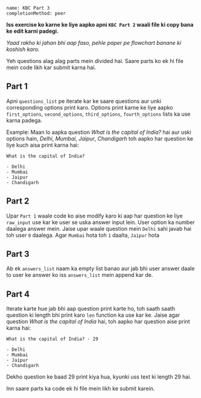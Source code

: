 ```ngMeta
name: KBC Part 3
completionMethod: peer
```

**Iss exercise ko karne ke liye aapko apni `KBC Part 2` waali file ki copy bana ke edit karni padegi.**

*Yaad rakho ki jahan bhi aap faso, pehle paper pe flowchart banane ki koshish karo.*

Yeh questions alag alag parts mein divided hai. Saare parts ko ek hi file mein code likh kar submit karna hai.

## Part 1

Apni `questions_list` pe iterate kar ke saare questions aur unki corresponding options print karo. Options print karne ke liye aapko `first_options`, `second_options`, `third_options`, `fourth_options` lists ka use karna padega. 

Example: Maan lo aapka question *What is the capital of India?* hai aur uski options hain, *Delhi*, *Mumbai*, *Jaipur*, *Chandigarh* toh aapko har question ke liye kuch aisa print karna hai:

```
What is the capital of India?

- Delhi
- Mumbai
- Jaipur
- Chandigarh
```

## Part 2

Upar `Part 1` waale code ko aise modify karo ki aap har question ke liye `raw_input` use kar ke user se uska answer input lein. User option ka number daalega answer mein. Jaise upar waale question mein `Delhi` sahi javab hai toh user `0` daalega. Agar `Mumbai` hota toh `1` daalta, `Jaipur` hota 

## Part 3

Ab ek `answers_list` naam ka empty list banao aur jab bhi user answer daale to user ke answer ko iss `answers_list` mein append kar de.

## Part 4

Iterate karte hue jab bhi aap question print karte ho, toh saath saath question ki length bhi print karo `len` function ka use kar ke. Jaise agar question *What is the capital of India* hai, toh aapko har question aise print karna hai:

```
What is the capital of India? - 29

- Delhi
- Mumbai
- Jaipur
- Chandigarh
```


Dekho question ke baad 29 print kiya hua, kyunki uss text ki length 29 hai.

Inn saare parts ka code ek hi file mein likh ke submit karein.